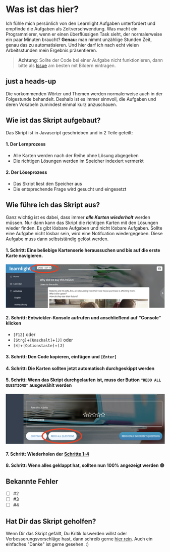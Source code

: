 # Was ist das hier?
Ich fühle mich persönlich von den Learnlight Aufgaben unterfordert und empfinde die Aufgaben als Zeitverschwendung. Was macht ein Programmierer, wenn er einen überflüssigen Task sieht, der normalerweise ein paar Minuten braucht?
**Genau:** man nimmt unzählige Stunden Zeit, genau das zu automatisieren. Und hier darf ich nach echt vielen Arbeitsstunden mein Ergebnis präsentieren.

> **Achtung**: Sollte der Code bei einer Aufgabe nicht funktionieren, dann bitte als [Issue](https://github.com/paddy-314/learnlightsolver/issues) am besten mit Bildern eintragen.

## just a heads-up
Die vorkommenden Wörter und Themen werden normalerweise auch in der Folgestunde behandelt. Deshalb ist es immer sinnvoll, die Aufgaben und deren Vokabeln zumindest einmal kurz anzuschauen.

## Wie ist das Skript aufgebaut?
Das Skript ist in Javascript geschrieben und in 2 Teile geteilt:
#### 1. Der Lernprozess
- Alle Karten werden nach der Reihe ohne Lösung abgegeben
- Die richtigen Lösungen werden im Speicher indexiert vermerkt

#### 2. Der Löseprozess
- Das Skript liest den Speicher aus
- Die entsprechende Frage wird gesucht und eingesetzt

## Wie führe ich das Skript aus?
Ganz wichtig ist es dabei, dass immer ***alle Karten wiederholt*** werden müssen. Nur dann kann das Skript die richtigen Karten mit den Lösungen wieder finden.
Es gibt lösbare Aufgaben und nicht lösbare Aufgaben. Sollte eine Aufgabe nicht lösbar sein, wird eine Notifcation wiedergegeben. Diese Aufgabe muss dann selbstständig gelöst werden.

#### 1. Schritt: Eine beliebige Kartenserie heraussuchen und bis auf die erste Karte navigieren.
![first step](./images/firstCard.png)

#### 2. Schritt: Entwickler-Konsole aufrufen und anschließend auf "Console" klicken
- `[F12]` oder
- `[Strg]`+`[Umschalt]`+`[J]` oder
- `[⌘]`+`[Optionstaste]`+`[J]`

#### 3. Schritt: Den Code kopieren, einfügen und `[Enter]`
#### 4. Schritt: Die Karten sollten jetzt automatisch durchgeskippt werden
#### 5. Schritt: Wenn das Skript durchgelaufen ist, muss der Button `"REDO ALL QUESTIONS"` ausgewählt werden
![redo all](./images/redoAll.png)
#### 7. Schritt: Wiederholen der [Schritte 1-4](#1-schritt-eine-beliebige-kartenserie-heraussuchen-und-bis-auf-die-erste-karte-navigieren)
#### 8. Schritt: Wenn alles geklappt hat, sollten nun 100% angezeigt werden :smile:

## Bekannte Fehler
- [ ] #2
- [ ] #3
- [ ] #4

## Hat Dir das Skript geholfen? 
Wenn Dir das Skript gefällt, Du Kritik loswerden willst oder Verbesserungsvorschläge hast, dann schreib gerne [hier rein](https://github.com/paddy-314/learnlightsolver/issues/1). Auch ein einfaches "Danke" ist gerne gesehen. :)

